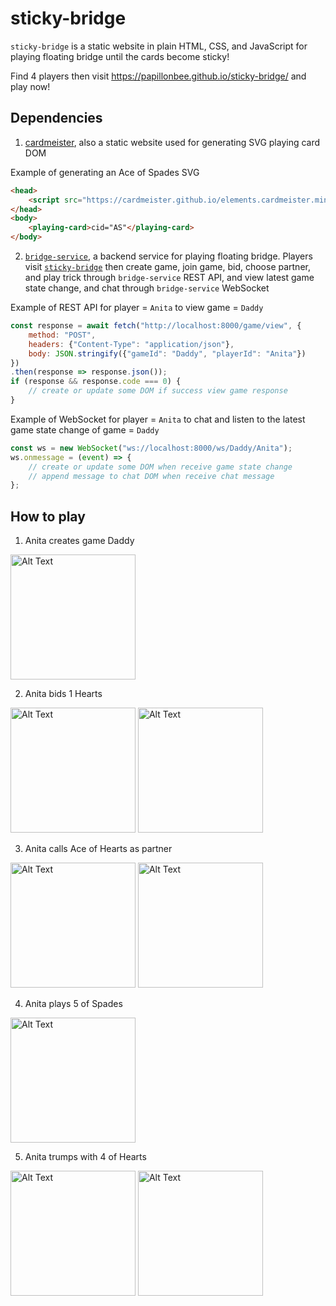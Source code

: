 # sticky-bridge

`sticky-bridge` is a static website in plain HTML, CSS, and JavaScript for playing floating bridge until the cards become sticky! 

Find 4 players then visit https://papillonbee.github.io/sticky-bridge/ and play now!

## Dependencies
1. [cardmeister](https://github.com/cardmeister/cardmeister.github.io), also a static website used for generating SVG playing card DOM

Example of generating an Ace of Spades SVG
```html
<head>
    <script src="https://cardmeister.github.io/elements.cardmeister.min.js"></script>
</head>
<body>
    <playing-card>cid="AS"</playing-card>
</body>
```

2. [`bridge-service`](https://github.com/papillonbee/bridge-service), a backend service for playing floating bridge. Players visit [`sticky-bridge`](https://papillonbee.github.io/sticky-bridge/) then create game, join game, bid, choose partner, and play trick through `bridge-service` REST API, and view latest game state change, and chat through `bridge-service` WebSocket

Example of REST API for player = `Anita` to view game = `Daddy`
```javascript
const response = await fetch("http://localhost:8000/game/view", {
    method: "POST",
    headers: {"Content-Type": "application/json"},
    body: JSON.stringify({"gameId": "Daddy", "playerId": "Anita"})
})
.then(response => response.json());
if (response && response.code === 0) {
    // create or update some DOM if success view game response
}
```

Example of WebSocket for player = `Anita` to chat and listen to the latest game state change of game = `Daddy`
```javascript
const ws = new WebSocket("ws://localhost:8000/ws/Daddy/Anita");
ws.onmessage = (event) => {
    // create or update some DOM when receive game state change
    // append message to chat DOM when receive chat message
};
```

## How to play
1. Anita creates game Daddy

<img src="https://github.com/user-attachments/assets/2cad0685-4ab8-46de-8d15-04a14a1ccec4" alt="Alt Text" width="200">

2. Anita bids 1 Hearts

<img src="https://github.com/user-attachments/assets/e95dae98-e47d-431d-8188-568bb41f40c1" alt="Alt Text" width="200">
<img src="https://github.com/user-attachments/assets/ae776156-a8b3-4202-aaab-593c2ce5dfa3" alt="Alt Text" width="200">

3. Anita calls Ace of Hearts as partner

<img src="https://github.com/user-attachments/assets/d2113359-1e89-4c79-9f58-643994f06933" alt="Alt Text" width="200">
<img src="https://github.com/user-attachments/assets/ca3b7c9c-f40b-45bb-bf27-e740ce517ff6" alt="Alt Text" width="200">

4. Anita plays 5 of Spades

<img src="https://github.com/user-attachments/assets/9a1ac59c-384e-435d-96b9-b20eef803082" alt="Alt Text" width="200">

5. Anita trumps with 4 of Hearts

<img src="https://github.com/user-attachments/assets/a5bf8a0b-2392-4e7c-b6c4-6c641fd92b84" alt="Alt Text" width="200">
<img src="https://github.com/user-attachments/assets/8a491747-2199-48fa-9791-7b9140447e61" alt="Alt Text" width="200">